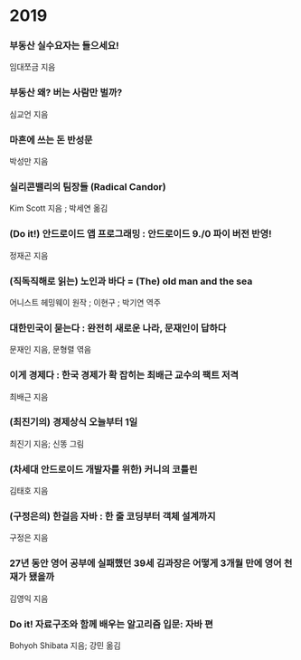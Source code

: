 # 2019

### 부동산 실수요자는 들으세요!
임대쪼금 지음

### 부동산 왜? 버는 사람만 벌까?
심교언 지음

### 마흔에 쓰는 돈 반성문
박성만 지음

### 실리콘밸리의 팀장들 (Radical Candor)
Kim Scott 지음 ; 박세연 옮김

### (Do it!) 안드로이드 앱 프로그래밍 : 안드로이드 9./0 파이 버전 반영!
정재곤 지음

### (직독직해로 읽는) 노인과 바다 = (The) old man and the sea
어니스트 헤밍웨이 원작 ; 이현구 ; 박기연 역주

### 대한민국이 묻는다 : 완전히 새로운 나라, 문재인이 답하다
문재인 지음, 문형렬 엮음

### 이게 경제다 : 한국 경제가 확 잡히는 최배근 교수의 팩트 저격
최배근 지음

### (최진기의) 경제상식 오늘부터 1일
최진기 지음; 신똥 그림

### (차세대 안드로이드 개발자를 위한) 커니의 코틀린
김태호 지음

### (구정은의) 한걸음 자바 : 한 줄 코딩부터 객체 설계까지
구정은 지음

### 27년 동안 영어 공부에 실패했던 39세 김과장은 어떻게 3개월 만에 영어 천재가 됐을까
김영익 지음

### Do it! 자료구조와 함께 배우는 알고리즘 입문: 자바 편
Bohyoh Shibata 지음; 강민 옮김

